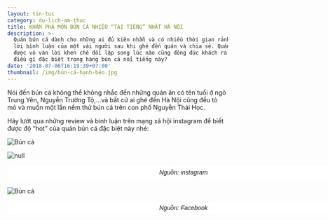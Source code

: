 ```yaml
---
layout: tin-tuc
category: du-lich-am-thuc
title: KHÁM PHÁ MÓN BÚN CÁ NHIỀU “TAI TIẾNG” NHẤT HÀ NỘI
description: >-
  Quán bún cá dành cho những ai đủ kiên nhẫn và có nhiều thời gian rảnh – đây là
  lời bình luận của một vài người sau khi ghé đến quán và chia sẻ. Quán bún nhận
  được vô vàn lời khen chê đối lập song lúc nào cũng đông đúc khách ra vào. Có
  điều gì đặc biệt trong hàng bún cá nổi tiếng này?
date: '2018-07-06T16:19:39+07:00'
thumbnail: /img/bún-cá-hạnh-béo.jpg
---
```

Nói đến bún cá không thể không nhắc đến những quán ăn có tên tuổi ở ngõ Trung Yên, Nguyễn Trường Tộ,...và bất cứ ai ghé đến Hà Nội cũng đều tò mò và muốn một lần nếm thử bún cá trên con phố Nguyễn Thái Học.

Hãy lướt qua những review và bình luận trên mạng xã hội instagram để biết được độ “hot” của quán bún cá đặc biệt này nhé:

![Bún cá ](/img/bún-cá-1.png)

![null](/img/bún-cá-2.png)

<p style="box-sizing: border-box; margin-top: 16px; margin-bottom: 20px; padding: 5px 20px; border: 1px dashed rgb(255, 255, 255); width: 800px; background: none 0px 0px repeat scroll rgb(255, 255, 255); text-align: center;"><span style="font-family:arial,helvetica,sans-serif;"><span style="font-size:14px;">&nbsp;<em>Nguồn: instagram</em></span></span></p>

![Bún cá](/img/bún-cá-3.png)

<p style="box-sizing: border-box; margin-top: 16px; margin-bottom: 20px; padding: 5px 20px; border: 1px dashed rgb(255, 255, 255); width: 800px; background: none 0px 0px repeat scroll rgb(255, 255, 255); text-align: center;"><span style="font-family:arial,helvetica,sans-serif;"><span style="font-size:14px;">&nbsp;<em>Nguồn: Facebook</em></span></span></p>
